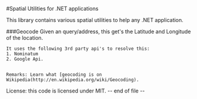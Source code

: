 #Spatial Utilities for .NET applications

This library contains various spatial utilities to help any .NET application.

###Geocode 
    Given an query/address, this get's the Latitude and Longitude of the location.

    It uses the following 3rd party api's to resolve this:
    1. Nominatum
    2. Google Api.

```c#Example

````

    Remarks: Learn what [geocoding is on Wikipedia(http://en.wikipedia.org/wiki/Geocoding).

License: this code is licensed under MIT.
-- end of file --